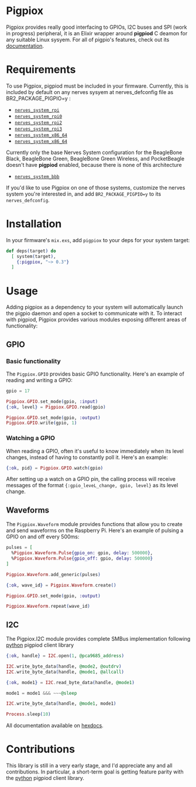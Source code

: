 # Pigpiox

Pigpiox provides really good interfacing to GPIOs, I2C buses and SPI (work in progress) peripheral, it is an Elixir wrapper around **pigpiod** C deamon for any suitable Linux sysyem. For all of pigpio's features, check out its [documentation](http://abyz.co.uk/rpi/pigpio/index.html).

# Requirements

To use Pigpiox, pigpiod must be included in your firmware. Currently, this is included by default on any nerves sysyem at nerves_defconfig file as BR2_PACKAGE_PIGPIO=y :
* [`nerves_system_rpi`](https://github.com/nerves-project/nerves_system_rpi/blob/master/nerves_defconfig)
* [`nerves_system_rpi0`](https://github.com/nerves-project/nerves_system_rpi0/blob/master/nerves_defconfig)
* [`nerves_system_rpi2`](https://github.com/nerves-project/nerves_system_rpi2/blob/master/nerves_defconfig)
* [`nerves_system_rpi3`](https://github.com/nerves-project/nerves_system_rpi3/blob/master/nerves_defconfig)
* [`nerves_system_x86_64`](https://github.com/nerves-project/nerves_system_x86_64/blob/master/nerves_defconfig)
* [`nerves_system_x86_64`](https://github.com/nerves-project/nerves_system_x86_64/blob/master/nerves_defconfig)

Currently only  the base Nerves System configuration for the BeagleBone Black, BeagleBone Green, BeagleBone Green Wireless, and PocketBeagle doesn't have **pigpiod** enabled, because there is none of this architecture
* [`nerves_system_bbb`](https://github.com/nerves-project/nerves_system_bbb/blob/master/nerves_defconfig)

If you'd like to use Pigpiox on one of those systems, customize the nerves system you're interested in, and add `BR2_PACKAGE_PIGPIO=y` to its `nerves_defconfig`.

# Installation

In your firmware's `mix.exs`, add `pigpiox` to your deps for your system target:

```elixir
def deps(target) do
  [ system(target),
    {:pigpiox, "~> 0.3"}
  ]
```

# Usage

Adding pigpiox as a dependency to your system will automatically launch the pigpio daemon and open a socket to communicate with it. To interact with pigpiod, Pigpiox provides various modules exposing different areas of functionality:

## GPIO

### Basic functionality

The `Pigpiox.GPIO` provides basic GPIO functionality. Here's an example of reading and writing a GPIO:

```elixir
gpio = 17

Pigpiox.GPIO.set_mode(gpio, :input)
{:ok, level} = Pigpiox.GPIO.read(gpio)

Pigpiox.GPIO.set_mode(gpio, :output)
Pigpiox.GPIO.write(gpio, 1)
```

### Watching a GPIO

When reading a GPIO, often it's useful to know immediately when its level changes, instead of having to constantly poll it. Here's an example:

```elixir
{:ok, pid} = Pigpiox.GPIO.watch(gpio)
```

After setting up a watch on a GPIO pin, the calling process will receive messages of the format `{:gpio_leveL_change, gpio, level}` as its level change.

## Waveforms

The `Pigpiox.Waveform` module provides functions that allow you to create and send waveforms on the Raspberry Pi. Here's an example of pulsing a GPIO on and off every 500ms:

```elixir
pulses = [
  %Pigpiox.Waveform.Pulse{gpio_on: gpio, delay: 500000},
  %Pigpiox.Waveform.Pulse{gpio_off: gpio, delay: 500000}
]

Pigpiox.Waveform.add_generic(pulses)

{:ok, wave_id} = Pigpiox.Waveform.create()

Pigpiox.GPIO.set_mode(gpio, :output)

Pigpiox.Waveform.repeat(wave_id)
```
## I2C
The Pigpiox.I2C module provides complete SMBus implementation following [python](http://abyz.co.uk/rpi/pigpio/python.html) pigpiod client library
```elixir
{:ok, handle} = I2C.open(1, @pca9685_address)

I2C.write_byte_data(handle, @mode2, @outdrv)
I2C.write_byte_data(handle, @mode1, @allcall)

{:ok, mode1} = I2C.read_byte_data(handle, @mode1)

mode1 = mode1 &&& ~~~@sleep

I2C.write_byte_data(handle, @mode1, mode1)

Process.sleep(10)
```

All documentation available on [hexdocs](https://hexdocs.pm/pigpiox/).

# Contributions

This library is still in a very early stage, and I'd appreciate any and all contributions. In particular, a short-term goal is getting feature parity with the [python](http://abyz.co.uk/rpi/pigpio/python.html) pigpiod client library.
